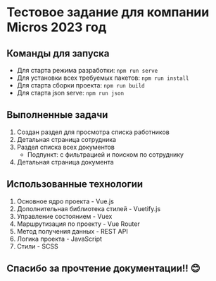 # Тестовое задание для компании Micros 2023 год

## Команды для запуска

- Для старта режима разработки: `npm run serve`
- Для установки всех требуемых пакетов: `npm run install`
- Для старта сборки проекта: `npm run build`
- Для старта json serve: `npm run json`

## Выполненные задачи

1. Создан раздел для просмотра списка работников
2. Детальная страница сотрудника
3. Раздел списка всех документов
   - Подпункт: с фильтрацией и поиском по сотруднику
4. Детальная страница документа

## Использованные технологии

1. Основное ядро проекта - Vue.js
2. Дополнительная библиотека стилей - Vuetify.js
3. Управление состоянием - Vuex
4. Маршрутизация по проекту - Vue Router
5. Метод получения данных - REST API
6. Логика проекта - JavaScript
7. Стили - SCSS

## Спасибо за прочтение документации!! 😊
